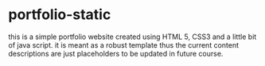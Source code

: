 # portfolio-static
this is a simple portfolio website created using HTML 5, CSS3 and a little bit of java script. 
it is meant as a robust template thus the current content descriptions are just placeholders to be updated in future course.

